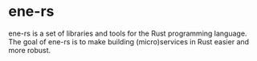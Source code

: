 # ene-rs

ene-rs is a set of libraries and tools for the Rust programming language. The goal of ene-rs is to make building (micro)services in Rust easier and more robust. 